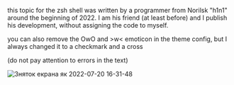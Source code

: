 this topic for the zsh shell was written by a programmer from Norilsk "h1n1" around the beginning of 2022.
I am his friend (at least before) and I publish his development, without assigning the code to myself.

you can also remove the OwO and >w< emoticon in the theme config, but I always changed it to a checkmark and a cross

(do not pay attention to errors in the text)

![Зняток екрана як 2022-07-20 16-31-48](https://user-images.githubusercontent.com/109476762/179996593-ead86adf-78b9-4412-b806-127eae8fb1ea.png)
